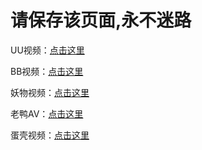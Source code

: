 <h1>请保存该页面,永不迷路</h1>

UU视频：<a href="https://www3.dksp.xyz/">点击这里</a>

BB视频：<a href="https://www5.dksp.xyz">点击这里</a>

妖物视频：<a href="https://www4.dksp.xyz/">点击这里</a>

老鸭AV：<a href="https://www2.dksp.xyz/">点击这里</a>

蛋壳视频：<a href="https://www.dksp.xyz/">点击这里</a>


